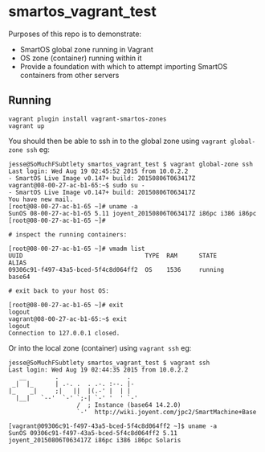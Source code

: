 # smartos_vagrant_test

Purposes of this repo is to demonstrate:
- SmartOS global zone running in Vagrant
- OS zone (container) running within it
- Provide a foundation with which to attempt importing SmartOS containers from other servers

## Running

```
vagrant plugin install vagrant-smartos-zones
vagrant up
```

You should then be able to ssh in to the global zone using `vagrant global-zone ssh` eg:

```
jesse@SoMuchFSubtlety smartos_vagrant_test $ vagrant global-zone ssh
Last login: Wed Aug 19 02:45:52 2015 from 10.0.2.2
- SmartOS Live Image v0.147+ build: 20150806T063417Z
vagrant@08-00-27-ac-b1-65:~$ sudo su -
- SmartOS Live Image v0.147+ build: 20150806T063417Z
You have new mail.
[root@08-00-27-ac-b1-65 ~]# uname -a
SunOS 08-00-27-ac-b1-65 5.11 joyent_20150806T063417Z i86pc i386 i86pc
[root@08-00-27-ac-b1-65 ~]#

# inspect the running containers:

[root@08-00-27-ac-b1-65 ~]# vmadm list
UUID                                  TYPE  RAM      STATE             ALIAS
09306c91-f497-43a5-bced-5f4c8d064ff2  OS    1536     running           base64

# exit back to your host OS:

[root@08-00-27-ac-b1-65 ~]# exit
logout
vagrant@08-00-27-ac-b1-65:~$ exit
logout
Connection to 127.0.0.1 closed.
```

Or into the local zone (container) using `vagrant ssh` eg:

```
jesse@SoMuchFSubtlety smartos_vagrant_test $ vagrant ssh
Last login: Wed Aug 19 02:44:35 2015 from 10.0.2.2
   __        .                   .
 _|  |_      | .-. .  . .-. :--. |-
|_    _|     ;|   ||  |(.-' |  | |
  |__|   `--'  `-' `;-| `-' '  ' `-'
                   /  ; Instance (base64 14.2.0)
                   `-'  http://wiki.joyent.com/jpc2/SmartMachine+Base

[vagrant@09306c91-f497-43a5-bced-5f4c8d064ff2 ~]$ uname -a
SunOS 09306c91-f497-43a5-bced-5f4c8d064ff2 5.11 joyent_20150806T063417Z i86pc i386 i86pc Solaris
```



